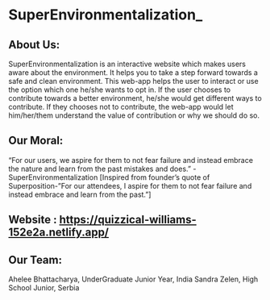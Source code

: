 # SuperEnvironmentalization_

## About Us:
 
SuperEnvironmentalization is an interactive website which makes users aware about the environment. It helps you to take a step forward towards a safe and clean environment. This web-app helps the user to interact or use the option which one he/she wants to opt in. If the user chooses to contribute towards a better environment, he/she would get different ways to contribute. If they chooses not to contribute, the web-app would let him/her/them understand the value of contribution or why we should do so. 
 
## Our Moral:
“For our users, we aspire for them to not fear failure and instead embrace the nature and learn from the past mistakes and does.” - SuperEnvironmentalization
[Inspired from founder’s quote of Superposition-”For our attendees, I aspire for them to not fear failure and instead embrace and learn from the past.”]
 
 ## Website : https://quizzical-williams-152e2a.netlify.app/ 
## Our Team:
Ahelee Bhattacharya, UnderGraduate Junior Year,  India
Sandra Zelen, High School Junior, Serbia
